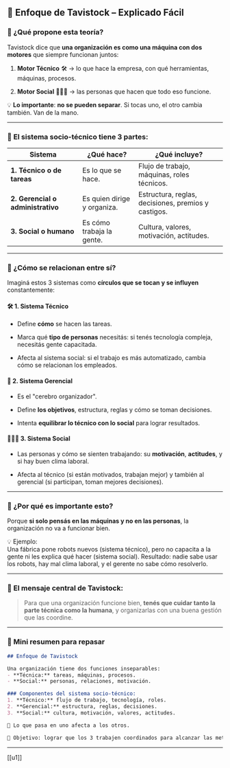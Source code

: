 ## 🧩 Enfoque de Tavistock – Explicado Fácil

### 🤔 ¿Qué propone esta teoría?

Tavistock dice que **una organización es como una máquina con dos motores** que siempre funcionan juntos:

1. **Motor Técnico** 🛠️ → lo que hace la empresa, con qué herramientas, máquinas, procesos.
    
2. **Motor Social** 🧑‍🤝‍🧑 → las personas que hacen que todo eso funcione.
    

💡 **Lo importante**: **no se pueden separar**. Si tocas uno, el otro cambia también. Van de la mano.

---

### 🧠 El sistema socio-técnico tiene 3 partes:

|Sistema|¿Qué hace?|¿Qué incluye?|
|---|---|---|
|**1. Técnico o de tareas**|Es lo que se hace.|Flujo de trabajo, máquinas, roles técnicos.|
|**2. Gerencial o administrativo**|Es quien dirige y organiza.|Estructura, reglas, decisiones, premios y castigos.|
|**3. Social o humano**|Es cómo trabaja la gente.|Cultura, valores, motivación, actitudes.|

---

### 🔁 ¿Cómo se relacionan entre sí?

Imaginá estos 3 sistemas como **círculos que se tocan y se influyen** constantemente:

#### 🛠️ 1. Sistema Técnico

- Define **cómo** se hacen las tareas.
    
- Marca qué **tipo de personas** necesitás: si tenés tecnología compleja, necesitás gente capacitada.
    
- Afecta al sistema social: si el trabajo es más automatizado, cambia cómo se relacionan los empleados.
    

#### 👔 2. Sistema Gerencial

- Es el "cerebro organizador".
    
- Define **los objetivos**, estructura, reglas y cómo se toman decisiones.
    
- Intenta **equilibrar lo técnico con lo social** para lograr resultados.
    

#### 🧑‍🤝‍🧑 3. Sistema Social

- Las personas y cómo se sienten trabajando: su **motivación**, **actitudes**, y si hay buen clima laboral.
    
- Afecta al técnico (si están motivados, trabajan mejor) y también al gerencial (si participan, toman mejores decisiones).
    

---

### 🧪 ¿Por qué es importante esto?

Porque **si solo pensás en las máquinas y no en las personas**, la organización no va a funcionar bien.

💡 Ejemplo:  
Una fábrica pone robots nuevos (sistema técnico), pero no capacita a la gente ni les explica qué hacer (sistema social). Resultado: nadie sabe usar los robots, hay mal clima laboral, y el gerente no sabe cómo resolverlo.

---

### 🧠 El mensaje central de Tavistock:

> Para que una organización funcione bien, **tenés que cuidar tanto la parte técnica como la humana**, y organizarlas con una buena gestión que las coordine.

---

### 📄 Mini resumen para repasar

```markdown
## Enfoque de Tavistock

Una organización tiene dos funciones inseparables:
- **Técnica:** tareas, máquinas, procesos.
- **Social:** personas, relaciones, motivación.

### Componentes del sistema socio-técnico:
1. **Técnico:** flujo de trabajo, tecnología, roles.
2. **Gerencial:** estructura, reglas, decisiones.
3. **Social:** cultura, motivación, valores, actitudes.

📌 Lo que pasa en uno afecta a los otros.

🎯 Objetivo: lograr que los 3 trabajen coordinados para alcanzar las metas organizacionales.
```

---
[[u1]]